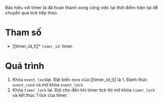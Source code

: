 Báo hiệu với timer là đã hoàn thành xong công việc tại thời điểm hiện tại để chuyển qua tick tiếp theo.
# Tham số
- [[timer_id_t]]* `timer_id`: timer.
# Quá trình
1. Khóa `event_lock`lại. Đặt biến `done` của [[timer_id_t]] là 1. Đánh thức `event_cond` và mở khóa `event_lock`.
2. Khóa `timer_lock` lại. Đợi cho đến khi timer tick thì mở khóa `timer_lock` và kết thúc 1 tick của timer.